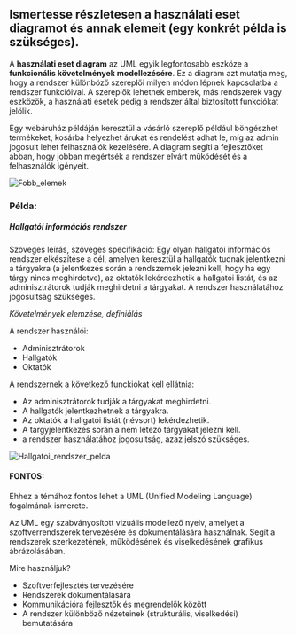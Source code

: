 <h2>Ismertesse részletesen a használati eset diagramot és annak elemeit (egy konkrét példa is szükséges).</h2>

A **használati eset diagram** az UML egyik legfontosabb eszköze a **funkcionális követelmények modellezésére**. Ez a diagram azt mutatja meg, hogy a rendszer különböző szereplői milyen módon lépnek kapcsolatba a rendszer funkcióival. A szereplők lehetnek emberek, más rendszerek vagy eszközök, a használati esetek pedig a rendszer által biztosított funkciókat jelölik. 

Egy webáruház példáján keresztül a vásárló szereplő például böngészhet termékeket, kosárba helyezhet árukat és rendelést adhat le, míg az admin jogosult lehet felhasználók kezelésére. A diagram segíti a fejlesztőket abban, hogy jobban megértsék a rendszer elvárt működését és a felhasználók igényeit.

 ![Fobb_elemek](img/HED_fobbelemek.png)

 <h3>Példa:</h3>
 <h5>Hallgatói információs rendszer</h5>

Szöveges leírás, szöveges specifikáció:
Egy olyan hallgatói információs rendszer elkészítése a cél, amelyen keresztül a
hallgatók tudnak jelentkezni a tárgyakra (a jelentkezés során a rendszernek jelezni
kell, hogy ha egy tárgy nincs meghirdetve), az oktatók lekérdezhetik a hallgatói listát,
és az adminisztrátorok tudják meghirdetni a tárgyakat. A rendszer használatához
jogosultság szükséges.

*Követelmények elemzése, definiálás*

A rendszer használói:
- Adminisztrátorok
- Hallgatók
- Oktatók

A rendszernek a következő funckiókat kell ellátnia: 
- Az adminisztrátorok tudják a tárgyakat meghirdetni.
- A hallgatók jelentkezhetnek a tárgyakra.
- Az oktatók a hallgatói listát (névsort) lekérdezhetik.
- A tárgyjelentkezés során a nem létező tárgyakat jelezni kell.
- a rendszer használatához jogosultság, azaz jelszó szükséges.

![Hallgatoi_rendszer_pelda](img/HED_pelda.png)


<h4>FONTOS:</h4>
Ehhez a témához fontos lehet a UML (Unified Modeling Language) fogalmának ismerete.

Az UML egy szabványosított vizuális modellező nyelv, amelyet a szoftverrendszerek tervezésére és dokumentálására használnak. Segít a rendszerek szerkezetének, működésének és viselkedésének grafikus ábrázolásában.

Mire használjuk?
- Szoftverfejlesztés tervezésére
- Rendszerek dokumentálására
- Kommunikációra fejlesztők és megrendelők között
- A rendszer különböző nézeteinek (strukturális, viselkedési) bemutatására
